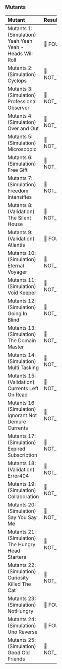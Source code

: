 <h3>Mutants</h3><table style="width: 33%; text-align:left;"><thead><tr><th>Mutant</th><th>Result</th></tr></thead><tbody> <tr><td>Mutants 1: (Simulation) Yeah Yeah Yeah - Heads Will Roll</td><td>👑 FOUND</td></tr> <tr><td>Mutants 2: (Simulation) Cyclops</td><td>🐛 NOT_FOUND</td></tr> <tr><td>Mutants 3: (Simulation) Professional Observer</td><td>🐛 NOT_FOUND</td></tr> <tr><td>Mutants 4: (Simulation) Over and Out</td><td>🐛 NOT_FOUND</td></tr> <tr><td>Mutants 5: (Simulation) Microscopic</td><td>🐛 NOT_FOUND</td></tr> <tr><td>Mutants 6: (Simulation) Free Gift</td><td>🐛 NOT_FOUND</td></tr> <tr><td>Mutants 7: (Simulation) Freedom Intensifies</td><td>🐛 NOT_FOUND</td></tr> <tr><td>Mutants 8: (Validation) The Silent House</td><td>🐛 NOT_FOUND</td></tr> <tr><td>Mutants 9: (Validation) Atlantis</td><td>👑 FOUND</td></tr> <tr><td>Mutants 10: (Simulation) Eternal Voyager</td><td>🐛 NOT_FOUND</td></tr> <tr><td>Mutants 11: (Simulation) Void Keeper</td><td>🐛 NOT_FOUND</td></tr> <tr><td>Mutants 12: (Simulation) Going In Blind</td><td>🐛 NOT_FOUND</td></tr> <tr><td>Mutants 13: (Simulation) The Domain Master</td><td>🐛 NOT_FOUND</td></tr> <tr><td>Mutants 14: (Simulation) Multi Tasking</td><td>🐛 NOT_FOUND</td></tr> <tr><td>Mutants 15: (Validation) Currents Left On Read</td><td>🐛 NOT_FOUND</td></tr> <tr><td>Mutants 16: (Simulation) Ignorant Not Demure Currents</td><td>🐛 NOT_FOUND</td></tr> <tr><td>Mutants 17: (Simulation) Expired Subscription</td><td>🐛 NOT_FOUND</td></tr> <tr><td>Mutants 18: (Validation) Error404</td><td>🐛 NOT_FOUND</td></tr> <tr><td>Mutants 19: (Simulation) Collaboration</td><td>🐛 NOT_FOUND</td></tr> <tr><td>Mutants 20: (Simulation) Say You Say Me</td><td>🐛 NOT_FOUND</td></tr> <tr><td>Mutants 21: (Simulation) The Hungry Head Starters</td><td>🐛 NOT_FOUND</td></tr> <tr><td>Mutants 22: (Simulation) Curiosity Killed The Cat</td><td>🐛 NOT_FOUND</td></tr> <tr><td>Mutants 23: (Simulation) NotHungry</td><td>👑 FOUND</td></tr> <tr><td>Mutants 24: (Simulation) Uno Reverse</td><td>👑 FOUND</td></tr> <tr><td>Mutants 25: (Simulation) Good Old Friends</td><td>🐛 NOT_FOUND</td></tr></tbody></table>
